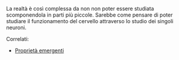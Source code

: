 La realtà è così complessa da non non poter essere studiata scomponendola in parti più piccole. Sarebbe come pensare di poter studiare il funzionamento del cervello attraverso lo studio dei singoli neuroni.

Correlati:

* [Proprietà emergenti](?q=Propriet%C3%A0+emergenti)
 
